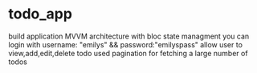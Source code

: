 # todo_app
build application MVVM architecture with bloc state managment 
you can login with username: "emilys" && password:"emilyspass"
allow user to view,add,edit,delete todo 
used pagination for fetching a large number of todos
